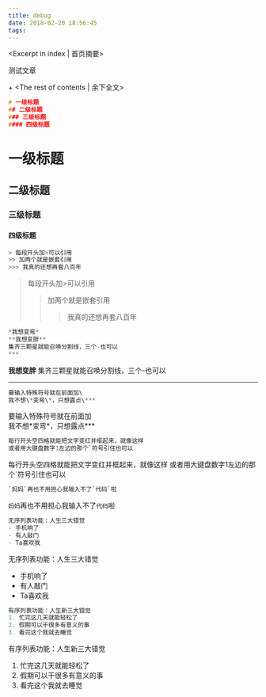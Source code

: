 ```yaml
---
title: debug
date: 2018-02-20 18:56:45
tags:
---
```

<Excerpt in index | 首页摘要> 

测试文章

+<!-- more -->
<The rest of contents | 余下全文>

```c++
# 一级标题
## 二级标题
### 三级标题
#### 四级标题
```
# 一级标题
## 二级标题
### 三级标题
#### 四级标题

```c++
> 每段开头加>可以引用
>> 加两个就是嵌套引用
>>> 我真的还想再套八百年
```
> 每段开头加>可以引用
>> 加两个就是嵌套引用
>>> 我真的还想再套八百年

```c++
*我想变弯*
**我想变胖**
集齐三颗星就能召唤分割线，三个-也可以
***
```
**我想变胖**
集齐三颗星就能召唤分割线，三个-也可以
***
```c++
要输入特殊符号就在前面加\
我不想\*变弯\*，只想露点\***
```
要输入特殊符号就在前面加\
我不想\*变弯\*，只想露点\***

```c++
每行开头空四格就能把文字变红并框起来，就像这样
或者用大键盘数字1左边的那个`符号引住也可以
```
每行开头空四格就能把文字变红并框起来，就像这样
或者用大键盘数字1左边的那个`符号引住也可以

```c++
`妈妈`再也不用担心我输入不了`代码`啦
```
`妈妈`再也不用担心我输入不了`代码`啦

```c++
无序列表功能：人生三大错觉
- 手机响了
- 有人敲门
- Ta喜欢我
```
无序列表功能：人生三大错觉
- 手机响了
- 有人敲门
- Ta喜欢我

```c++
有序列表功能：人生新三大错觉
1. 忙完这几天就能轻松了
2. 假期可以干很多有意义的事
3. 看完这个我就去睡觉
```
有序列表功能：人生新三大错觉
1. 忙完这几天就能轻松了
2. 假期可以干很多有意义的事
3. 看完这个我就去睡觉